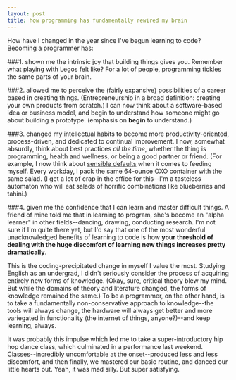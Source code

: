 ```yaml
---
layout: post
title: how programming has fundamentally rewired my brain
---
```


How have I changed in the year since I've begun learning to code? Becoming a programmer has: 

###1. shown me the intrinsic joy that building things gives you. 
Remember what playing with Legos felt like? For a lot of people, programming tickles the same parts of your brain. 

###2. allowed me to perceive the (fairly expansive) possibilities of a career based in creating things.
(Entrepreneurship in a broad definition: creating your own products from scratch.) I can now think about a software-based idea or business model, and begin to understand how someone might go about building a prototype. (emphasis on **begin** to understand.) 

###3. changed my intellectual habits to become more productivity-oriented, process-driven, and dedicated to continual improvement.
I now, somewhat absurdly, think about best practices *all the time*, whether the thing is programming, health and wellness, or being a good partner or friend. (For example, I now think about [sensible defaults](http://en.wikipedia.org/wiki/Convention_over_configuration) when it comes to feeding myself. Every workday, I pack the same 64-ounce OXO container with the same salad. (I get a lot of crap in the office for this--I'm a tasteless automaton who will eat salads of horrific combinations like blueberries and tahini.)

###4. given me the confidence that I can learn and master difficult things. 
A friend of mine told me that in learning to program, she's become an "alpha learner" in other fields--dancing, drawing, conducting research. I'm not sure if I'm quite there yet, but I'd say that one of the most wonderful unacknowledged benefits of learning to code is how **your threshold of dealing with the huge discomfort of learning new things increases pretty dramatically**.

This is the coding-precipitated change in myself I value the most. Studying English as an undergrad, I didn't seriously consider the process of acquiring entirely new forms of knowledge. (Okay, sure, critical theory blew my mind. But while the domains of theory and literature changed, the forms of knowledge remained the same.) To be a programmer, on the other hand, is to take a fundamentally non-conservative approach to knowledge--the tools will always change, the hardware will always get better and more variegated in functionality (the internet of things, anyone?)--and keep learning, always.

It was probably this impulse which led me to take a super-introductory hip hop dance class, which culminated in a performance last weekend. Classes--incredibly uncomfortable at the onset--produced less and less discomfort, and then finally, we mastered our basic routine, and danced our little hearts out. Yeah, it was mad silly. But super satisfying.